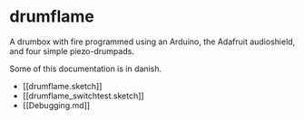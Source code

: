 drumflame
=========

A drumbox with fire programmed using an Arduino, the Adafruit audioshield, and four simple piezo-drumpads.

Some of this documentation is in danish.

- [[drumflame.sketch]]
- [[drumflame_switchtest.sketch]]
- [[Debugging.md]]
